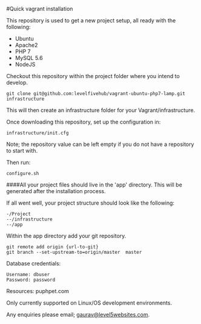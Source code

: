 #Quick vagrant installation

This repository is used to get a new project setup, all ready with the following:

- Ubuntu
- Apache2
- PHP 7
- MySQL 5.6
- NodeJS

Checkout this repository within the project folder where you intend to develop.

```
git clone git@github.com:levelfivehub/vagrant-ubuntu-php7-lamp.git infrastructure
```

This will then create an infrastructure folder for your Vagrant/infrastructure.

Once downloading this repository, set up the configuration in:

```
infrastructure/init.cfg
```

Note; the repository value can be left empty if you do not have a repository to start with.

Then run:

```
configure.sh
```

####All your project files should live in the 'app' directory.  This will be generated after the installation process.

If all went well, your project structure should look like the following:

```
-/Project
--/infrastructure
--/app
```

Within the app directory add your git repository.

```
git remote add origin {url-to-git}
git branch --set-upstream-to=origin/master  master
```

Database credentials:
```
Username: dbuser
Password: password
```

Resources: puphpet.com

Only currently supported on Linux/OS development environments.

Any enquiries please email; gaurav@level5websites.com.
